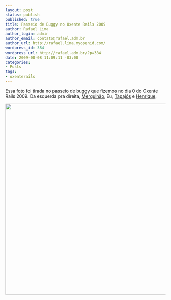 ```yaml
--- 
layout: post
status: publish
published: true
title: Passeio de Buggy no Oxente Rails 2009
author: Rafael Lima
author_login: admin
author_email: contato@rafael.adm.br
author_url: http://rafael.lima.myopenid.com/
wordpress_id: 384
wordpress_url: http://rafael.adm.br/?p=384
date: 2009-08-08 11:09:11 -03:00
categories: 
- Posts
tags: 
- oxenterails
---
```

Essa foto foi tirada no passeio de buggy que fizemos no dia 0 do Oxente Rails 2009. Da esquerda pra direita, <a href="http://mergulhao.info">Mergulhão</a>, Eu, <a href="http://tapajos.me">Tapajós</a> e <a href="http://henriquebastos.net/">Henrique</a>.

<img class="aligncenter" title="Rafael Lima, Tapajós, Mergulhão e Henrique Bastos em Natal" src="http://farm4.static.flickr.com/3561/3798152622_1bdfa64ac6_o.jpg" alt="" width="800" height="600" />
